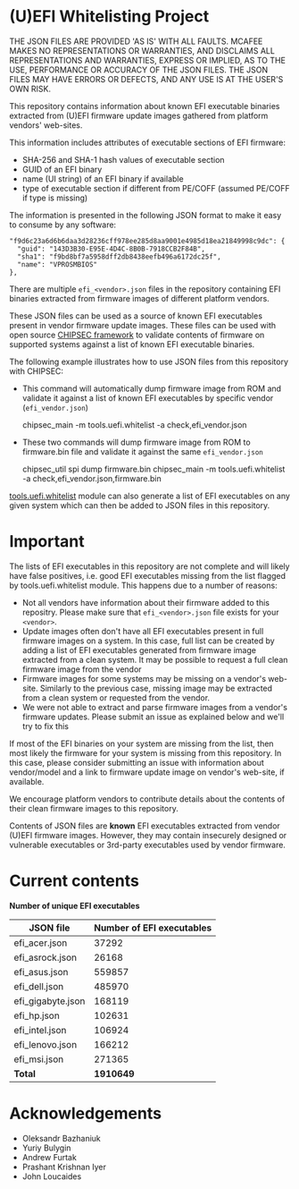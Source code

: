 (U)EFI Whitelisting Project
===========================

THE JSON FILES ARE PROVIDED 'AS IS' WITH ALL FAULTS. MCAFEE MAKES NO REPRESENTATIONS OR WARRANTIES, AND DISCLAIMS ALL REPRESENTATIONS AND WARRANTIES, EXPRESS OR IMPLIED, AS TO THE USE, PERFORMANCE OR ACCURACY OF THE JSON FILES. THE JSON FILES MAY HAVE ERRORS OR DEFECTS, AND ANY USE IS AT THE USER'S OWN RISK.

This repository contains information about known EFI executable binaries extracted from (U)EFI firmware update images gathered from platform vendors' web-sites. 

This information includes attributes of executable sections of EFI firmware:
 * SHA-256 and SHA-1 hash values of executable section
 * GUID of an EFI binary
 * name (UI string) of an EFI binary if available
 * type of executable section if different from PE/COFF (assumed PE/COFF if type is missing)

The information is presented in the following JSON format to make it easy to consume by any software:

    "f9d6c23a6d6b6daa3d28236cff978ee285d8aa9001e4985d18ea21849998c9dc": {
      "guid": "143D3B30-E95E-4D4C-8B0B-7918CCB2F84B",
      "sha1": "f9bd8bf7a5958dff2db8438eefb496a6172dc25f",
      "name": "VPROSMBIOS"
    },

There are multiple `efi_<vendor>.json` files in the repository containing EFI binaries extracted from firmware images of different platform vendors.

These JSON files can be used as a source of known EFI executables present in vendor firmware update images.
These files can be used with open source [CHIPSEC framework](https://github.com/chipsec/chipsec) to validate contents of firmware on supported systems against a list of known EFI executable binaries.

The following example illustrates how to use JSON files from this repository with CHIPSEC:

 * This command will automatically dump firmware image from ROM and validate it against a list of known EFI executables by specific vendor (`efi_vendor.json`)

    chipsec_main -m tools.uefi.whitelist -a check,efi_vendor.json

 * These two commands will dump firmware image from ROM to firmware.bin file and validate it against the same `efi_vendor.json`

    chipsec_util spi dump firmware.bin
    chipsec_main -m tools.uefi.whitelist -a check,efi_vendor.json,firmware.bin

[tools.uefi.whitelist](https://github.com/chipsec/chipsec/blob/master/chipsec/modules/tools/uefi/whitelist.py) module can also generate a list of EFI executables on any given system which can then be added to JSON files in this repository.

# Important

The lists of EFI executables in this repository are not complete and will likely have false positives, i.e. good EFI executables missing from the list flagged by tools.uefi.whitelist module. This happens due to a number of reasons:
 * Not all vendors have information about their firmware added to this repositry. Please make sure that `efi_<vendor>.json` file exists for your `<vendor>`.
 * Update images often don't have all EFI executables present in full firmware images on a system. In this case, full list can be created by adding a list of EFI executables generated from firmware image extracted from a clean system. It may be possible to request a full clean firmware image from the vendor
 * Firmware images for some systems may be missing on a vendor's web-site. Similarly to the previous case, missing image may be extracted from a clean system or requested from the vendor.
 * We were not able to extract and parse firmware images from a vendor's firmware updates. Please submit an issue as explained below and we'll try to fix this

If most of the EFI binaries on your system are missing from the list, then most likely the firmware for your system is missing from this repository. In this case, please consider submitting an issue with information about vendor/model and a link to firmware update image on vendor's web-site, if available.

We encourage platform vendors to contribute details about the contents of their clean firmware images to this repository.

Contents of JSON files are **known** EFI executables extracted from vendor (U)EFI firmware images. However, they may contain insecurely designed or vulnerable executables or 3rd-party executables used by vendor firmware.

# Current contents

**Number of unique EFI executables**

JSON file | Number of EFI executables
--------- | -------------------------
efi_acer.json | 37292
efi_asrock.json | 26168
efi_asus.json | 559857
efi_dell.json | 485970
efi_gigabyte.json | 168119
efi_hp.json | 102631
efi_intel.json | 106924
efi_lenovo.json | 166212
efi_msi.json | 271365
**Total** | **1910649**


# Acknowledgements

* Oleksandr Bazhaniuk
* Yuriy Bulygin
* Andrew Furtak
* Prashant Krishnan Iyer
* John Loucaides
